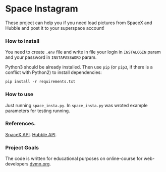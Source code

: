 # Space Instagram

These project can help you if you need load pictures from SpaceX and Hubble and post it to your superspace account!

### How to install

You need to create `.env` file and write in file your login in `INSTALOGIN` param and your password in `INSTAPASSWORD` param.

Python3 should be already installed. 
Then use `pip` (or `pip3`, if there is a conflict with Python2) to install dependencies:
```
pip install -r requirements.txt
```

### How to use

Just running `space_insta.py`. In `space_insta.py` was wroted example parameters for testing running.

### References.

[SpaceX API](https://github.com/r-spacex/SpaceX-API).
[Hubble API](http://hubblesite.org/api/documentation).

### Project Goals

The code is written for educational purposes on online-course for web-developers [dvmn.org](https://dvmn.org/).
